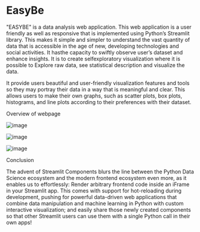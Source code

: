 # EasyBe 
"EASYBE" is a data analysis web application. This web application is a user friendly as well as responsive that is implemented using Python’s Streamlit library. This makes it simple and simpler to understand the vast quantity of data that is accessible in the age of new, developing technologies and social activities. It hasthe capacity to swiftly observe user’s dataset and enhance insights. It is to create selfexploratory visualization where it is possible to Explore raw data, see statistical description and visualize the data.

It provide users beautiful and user-friendly visualization features and tools so they may portray their data in a way that is meaningful and clear. This allows users to make their own graphs, such as scatter plots, box plots, histograms, and line plots according to their preferences with their dataset. 

Overview of webpage


![image](https://user-images.githubusercontent.com/109678823/203306828-0802b643-99a8-4c52-988d-1a3dd3260304.png)


![image](https://user-images.githubusercontent.com/109678823/203305841-8f427941-8c83-4e12-8ae2-82a927302d8d.png)



![image](https://user-images.githubusercontent.com/109678823/203307239-35227591-192d-4ae2-abd7-6439d22707e4.png)





Conclusion

The advent of Streamlit Components blurs the line between the Python Data Science ecosystem and the modern frontend ecosystem even more, as it enables us to effortlessly:
Render arbitrary frontend code inside an iFrame in your Streamlit app. This comes with support for hot-reloading during development, pushing for powerful data-driven web applications that combine data manipulation and machine learning in Python with custom interactive visualization; and easily share those newly created components so that other Streamlit users can use them with a single Python call in their own apps!




